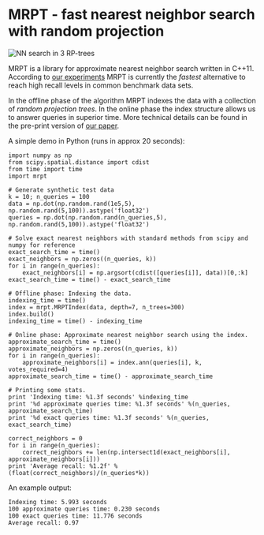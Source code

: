 # MRPT - fast nearest neighbor search with random projection
![NN search in 3 RP-trees](mrpt-image.jpg)


MRPT is a library for approximate nearest neighbor search written in C++11. According to [our experiments](https://github.com/ejaasaari/mrpt-comparison/) MRPT is currently the *fastest* alternative to reach high recall levels in common benchmark data sets.

In the offline phase of the algorithm MRPT indexes the data with a collection of *random projection trees*. In the online phase the index structure allows us to answer queries in superior time. More technical details can be found in the pre-print version of [our paper](https://arxiv.org/pdf/1509.06957.pdf).

A simple demo in Python (runs in approx 20 seconds): 
~~~~
import numpy as np
from scipy.spatial.distance import cdist
from time import time
import mrpt

# Generate synthetic test data
k = 10; n_queries = 100
data = np.dot(np.random.rand(1e5,5), np.random.rand(5,100)).astype('float32')
queries = np.dot(np.random.rand(n_queries,5), np.random.rand(5,100)).astype('float32')

# Solve exact nearest neighbors with standard methods from scipy and numpy for reference
exact_search_time = time()
exact_neighbors = np.zeros((n_queries, k))
for i in range(n_queries):
    exact_neighbors[i] = np.argsort(cdist([queries[i]], data))[0,:k]
exact_search_time = time() - exact_search_time
    
# Offline phase: Indexing the data.
indexing_time = time()
index = mrpt.MRPTIndex(data, depth=7, n_trees=300)
index.build()
indexing_time = time() - indexing_time
    
# Online phase: Approximate nearest neighbor search using the index.
approximate_search_time = time()
approximate_neighbors = np.zeros((n_queries, k))
for i in range(n_queries):
    approximate_neighbors[i] = index.ann(queries[i], k, votes_required=4)
approximate_search_time = time() - approximate_search_time
        
# Printing some stats.
print 'Indexing time: %1.3f seconds' %indexing_time
print '%d approximate queries time: %1.3f seconds' %(n_queries, approximate_search_time)
print '%d exact queries time: %1.3f seconds' %(n_queries, exact_search_time)
        
correct_neighbors = 0
for i in range(n_queries):
    correct_neighbors += len(np.intersect1d(exact_neighbors[i], approximate_neighbors[i]))
print 'Average recall: %1.2f' %(float(correct_neighbors)/(n_queries*k))
~~~~
            
An example output:
~~~~
Indexing time: 5.993 seconds
100 approximate queries time: 0.230 seconds
100 exact queries time: 11.776 seconds
Average recall: 0.97
~~~~
